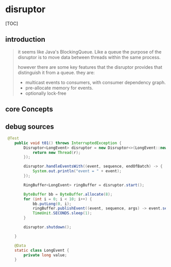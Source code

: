 # disruptor

[TOC]

## introduction



> it seems like Java's BlockingQueue. Like a queue the purpose of the disruptor is to move data between threads within the same process.
>
> however there are some key features that the disruptor provides that distinguish it from a queue. they are:
>
> - multicast events to consumers, with consumer dependency graph.
> - pre-allocate memory for events.
> - optionally lock-free

## core Concepts

## debug sources

```java
 @Test
    public void t01() throws InterruptedException {
        Disruptor<LongEvent> disruptor = new Disruptor<>(LongEvent::new, 1024, r -> {
            return new Thread(r);
        });

        disruptor.handleEventsWith((event, sequence, endOfBatch) -> {
            System.out.println("event = " + event);
        });

        RingBuffer<LongEvent> ringBuffer = disruptor.start();

        ByteBuffer bb = ByteBuffer.allocate(8);
        for (int i = 0; i < 10; i++) {
            bb.putLong(0, i);
            ringBuffer.publishEvent((event, sequence, args) -> event.setValue(args.getLong(0)), bb);
            TimeUnit.SECONDS.sleep(1);
        }

        disruptor.shutdown();

    }

    @Data
    static class LongEvent {
        private long value;
    }
```

